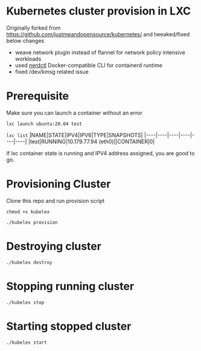 # Kubernetes cluster provision in LXC
Originally forked from https://github.com/justmeandopensource/kubernetes/ and tweaked/fixed below changes

- weave network plugin instead of flannel for network policy intensive workloads
- used [nerdctl](https://github.com/containerd/nerdctl) Docker-compatible CLI for containerd runtime
- fixed /dev/kmsg related issue

# Prerequisite
Make sure you can launch a container without an error

`lxc launch ubuntu:20.04 test`


`lxc list`
|NAME|STATE|IPV4|IPV6|TYPE|SNAPSHOTS|
|----|----|----|----|----|----|
|test|RUNNING|10.179.77.94 (eth0)||CONTAINER|0|


If lxc container state is running and IPV4 address assigned, you are good to go.



# Provisioning Cluster
Clone this repo and run provision script
```
chmod +x kubelex
```

```
./kubelex provision
```

# Destroying cluster
```
./kubelex destroy
```

# Stopping running cluster
```
./kubelex stop
```

# Starting stopped cluster
```
./kubelex start
```